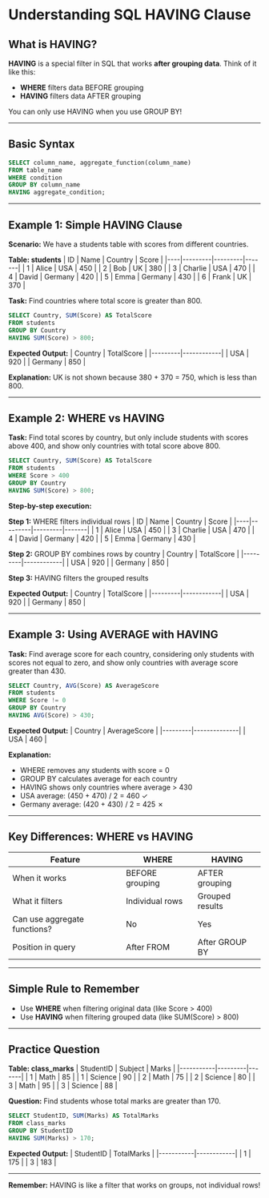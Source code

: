 # Understanding SQL HAVING Clause

## What is HAVING?

**HAVING** is a special filter in SQL that works **after grouping data**. Think of it like this:
- **WHERE** filters data BEFORE grouping
- **HAVING** filters data AFTER grouping

You can only use HAVING when you use GROUP BY!

---

## Basic Syntax

```sql
SELECT column_name, aggregate_function(column_name)
FROM table_name
WHERE condition
GROUP BY column_name
HAVING aggregate_condition;
```

---

## Example 1: Simple HAVING Clause

**Scenario:** We have a students table with scores from different countries.

**Table: students**
| ID | Name | Country | Score |
|----|---------|---------|-------|
| 1 | Alice | USA | 450 |
| 2 | Bob | UK | 380 |
| 3 | Charlie | USA | 470 |
| 4 | David | Germany | 420 |
| 5 | Emma | Germany | 430 |
| 6 | Frank | UK | 370 |

**Task:** Find countries where total score is greater than 800.

```sql
SELECT Country, SUM(Score) AS TotalScore
FROM students
GROUP BY Country
HAVING SUM(Score) > 800;
```

**Expected Output:**
| Country | TotalScore |
|---------|------------|
| USA | 920 |
| Germany | 850 |

**Explanation:** UK is not shown because 380 + 370 = 750, which is less than 800.

---

## Example 2: WHERE vs HAVING

**Task:** Find total scores by country, but only include students with scores above 400, and show only countries with total score above 800.

```sql
SELECT Country, SUM(Score) AS TotalScore
FROM students
WHERE Score > 400
GROUP BY Country
HAVING SUM(Score) > 800;
```

**Step-by-step execution:**

**Step 1:** WHERE filters individual rows
| ID | Name | Country | Score |
|----|---------|---------|-------|
| 1 | Alice | USA | 450 |
| 3 | Charlie | USA | 470 |
| 4 | David | Germany | 420 |
| 5 | Emma | Germany | 430 |

**Step 2:** GROUP BY combines rows by country
| Country | TotalScore |
|---------|------------|
| USA | 920 |
| Germany | 850 |

**Step 3:** HAVING filters the grouped results

**Expected Output:**
| Country | TotalScore |
|---------|------------|
| USA | 920 |
| Germany | 850 |

---

## Example 3: Using AVERAGE with HAVING

**Task:** Find average score for each country, considering only students with scores not equal to zero, and show only countries with average score greater than 430.

```sql
SELECT Country, AVG(Score) AS AverageScore
FROM students
WHERE Score != 0
GROUP BY Country
HAVING AVG(Score) > 430;
```

**Expected Output:**
| Country | AverageScore |
|---------|--------------|
| USA | 460 |

**Explanation:** 
- WHERE removes any students with score = 0
- GROUP BY calculates average for each country
- HAVING shows only countries where average > 430
- USA average: (450 + 470) / 2 = 460 ✓
- Germany average: (420 + 430) / 2 = 425 ✗

---

## Key Differences: WHERE vs HAVING

| Feature | WHERE | HAVING |
|---------|-------|--------|
| When it works | BEFORE grouping | AFTER grouping |
| What it filters | Individual rows | Grouped results |
| Can use aggregate functions? | No | Yes |
| Position in query | After FROM | After GROUP BY |

---

## Simple Rule to Remember

- Use **WHERE** when filtering original data (like Score > 400)
- Use **HAVING** when filtering grouped data (like SUM(Score) > 800)

---

## Practice Question

**Table: class_marks**
| StudentID | Subject | Marks |
|-----------|---------|-------|
| 1 | Math | 85 |
| 1 | Science | 90 |
| 2 | Math | 75 |
| 2 | Science | 80 |
| 3 | Math | 95 |
| 3 | Science | 88 |

**Question:** Find students whose total marks are greater than 170.

```sql
SELECT StudentID, SUM(Marks) AS TotalMarks
FROM class_marks
GROUP BY StudentID
HAVING SUM(Marks) > 170;
```

**Expected Output:**
| StudentID | TotalMarks |
|-----------|------------|
| 1 | 175 |
| 3 | 183 |

---

**Remember:** HAVING is like a filter that works on groups, not individual rows!
